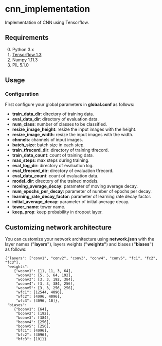 # cnn_implementation
Implementation of CNN using Tensorflow.

## Requirements
0. Python 3.x
1. <a href="https://tensorflow.org">Tensorflow 1.3</a>
2. Numpy 1.11.3
3. PIL 5.1.0

## Usage
### Configuration
First configure your global parameters in **global.conf** as follows:
- **train_data_dir**: directory of training data.
- **eval_data_dir**: directory of evaluation data.
- **num_class**: number of classes to be classified.
- **resize_image_height**: resize the input images with the height.
- **resize_image_width**: resize the input images with the width.
- **chnnels**: channels of input images.
- **batch_size**: batch size in each step.
- **train_tfrecord_dir**: directory of training tfrecord.
- **train_data_count**: count of training data.
- **max_steps**: max steps during training.
- **eval_log_dir**: directory of evaluation log.
- **eval_tfrecord_dir**: directory of evaluation tfrecord.
- **eval_data_count**: count of evaluation data.
- **model_dir**: directory of the trained models.
- **moving_average_decay**: parameter of moving average decay.
- **num_epochs_per_decay**: parameter of number of epochs per decay.
- **learning_rate_decay_factor**: parameter of learning rate decay factor.
- **initial_average_decay**: parameter of initial average decay.
- **tower_name**: tower name.
- **keep_prop**: keep probability in dropout layer.

## Customizing network architecture
You can customize your network architecture using **network.json** with the layer names (**"layers"**), layers weights (**"weights"**) and biases (**"biases"**) as follows: 
```
{"layers": ["conv1", "conv2", "conv3", "conv4", "conv5", "fc1", "fc2", "fc3"],
 "weights": 
    {"wconv1": [11, 11, 3, 64], 
     "wconv2": [5, 5, 64, 192],
     "wconv3": [3, 3, 192, 384],
     "wconv4": [3, 3, 384, 256], 
     "wconv5": [3, 3, 256, 256], 
     "wfc1": [12544, 4096], 
     "wfc2": [4096, 4096],
     "wfc3": [4096, 10]}, 
 "biases": 
    {"bconv1": [64], 
     "bconv2": [192],  
     "bconv3": [384], 
     "bconv4": [256], 
     "bconv5": [256], 
     "bfc1": [4096], 
     "bfc2": [4096],
     "bfc3": [10]}}
``` 
